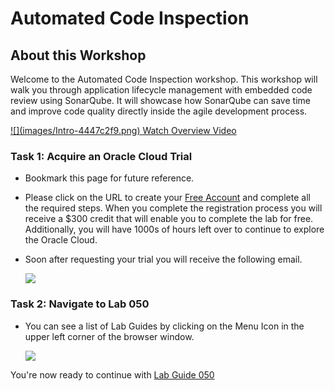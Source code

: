 # Automated Code Inspection

## About this Workshop

Welcome to the Automated Code Inspection workshop. This workshop will walk you through application lifecycle management with embedded code review using SonarQube. It will showcase how SonarQube can save time and improve code quality directly inside the agile development process.

 <a href="https://videohub.oracle.com/media/1_nu64e6yh" target="vid">
![](images/Intro-4447c2f9.png)
Watch Overview Video
 </a>

### Task 1: Acquire an Oracle Cloud Trial

- Bookmark this page for future reference.

- Please click on the URL to create your <a class="trial-link" href="https://myservices.us.oraclecloud.com/mycloud/signup?language=en&sourceType=:ex:tb:::RC_NAMK190523P00163:CodeInspect_HOL&SC=:ex:tb:::RC_NAMK190523P00163:CodeInspect_HOL&pcode=NAMK190523P00163" target="_trial">Free Account</a> and complete all the required steps. When you complete the registration process you will receive a $300 credit that will enable you to complete the lab for free. Additionally, you will have 1000s of hours left over to continue to explore the Oracle Cloud.

- Soon after requesting your trial you will receive the following email.

    ![](images/common/1.png)

### Task 2: Navigate to Lab 050

- You can see a list of Lab Guides by clicking on the Menu Icon in the upper left corner of the browser window.

    ![](images/common/list_of_guides.gif)

You're now ready to continue with [Lab Guide 050](LabGuide050.md)
